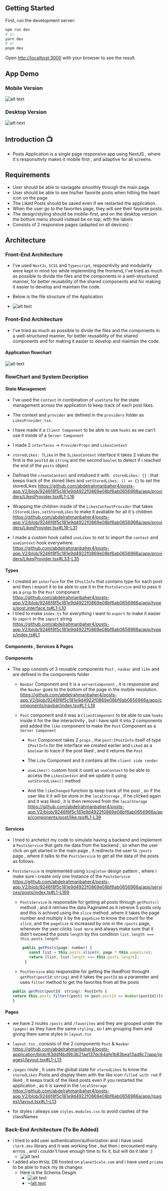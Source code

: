 ## Getting Started

First, run the development server:

```bash
npm run dev
# or
yarn dev
# or
pnpm dev
```

Open [http://localhost:3000](http://localhost:3000) with your browser to see the result.

## App Demo

### Mobile Version

![alt text](https://media.giphy.com/media/v1.Y2lkPTc5MGI3NjExNXd4ZW0yMnJ6OWZ0aHY3a29sYzZ6N2wzdWk1MWt0aDQycnpoZnVqZyZlcD12MV9pbnRlcm5hbF9naWZfYnlfaWQmY3Q9Zw/15zwuBwDAXXvrBjN2p/giphy.gif)

### Desktop Version

![alt-text](https://media.giphy.com/media/v1.Y2lkPTc5MGI3NjExYXgxdTNsOWhicmgxdDVuYmhqZG05OXdlbmMzY3JzajcyOW1wbDdyNiZlcD12MV9pbnRlcm5hbF9naWZfYnlfaWQmY3Q9Zw/hbEbor9opsEnPSToqE/giphy.gif)

## Introduction 📺

- Posts Application is a single page responsive app using NextJS , where it's responsitivty makes it mobile first , and adaptive for all screens.

## Requirements

- User should be able to naviagate smoothly through the main page.
- User should be able to see his/her favorite posts when hitting the heart icon on the page
- The Liked Posts should be saved even if we restarted the application.
- When the user go to the favorites page, they will see their favorite posts.
- The design/styling should be mobile-first, and on the desktop version the bottom menu should instead be on top; with the labels
- Consists of 2 responsive pages (adapted on all devices) :

## Architecture

### Front-End Architecture

- I've used `NextJs`, `SCSS` and `Typescript`, resposntivity and modularity were kept in mind too while implemnting the frontend, I've tried as much as possible to divide the files and the components in a well-structured manner, for better reusability of the shared components and for making it easier to develop and maintain the code.

- Below is the file structure of the Application
- ![alt text](https://github.com/abdelrahmanbaher4/posts-app.V2/blob/main/Folder%20Structure.png?raw=true)

### Front-End Architecture

- I've tried as much as possible to divide the files and the components in a well-structured manner, for better reusability of the shared components and for making it easier to develop and maintain the code.

#### Application flowchart

![alt text](https://github.com/abdelrahmanbaher4/posts-app.V2/blob/main/flowchart.png?raw=true)

### flowChart and System Decription

#### State Management

- I've used the `Context` in combination of `useState` for the state management across the application to keep track of each post likes. 
- The context and `provider` are defined in the `providers` folder as `LikesProvider.tsx`.
- I have made it a `Client Component` to be able to use `hooks` as we can't use it inside of a `Server Component`
- I made 2 `interfaces` -> `ProviderProps` and `LikesContext`
- `storedLikes: TLike` in the `ILikesContext` interface it takes 2 values the first is the `postId` as `string` and the second `boolen` to detect if i reached the end of the `posts` object
- Defined the `createContext` and intialized it with ` storedLikes: {}` : that keeps track of the stored likes and `setStoredLikes: () => {}` to set the storedLikes
https://github.com/abdelrahmanbaher4/posts-app.V2/blob/9246f8f5c181e9d4922f0869e08bf6ab0656966a/app/providers/LikesProvider.tsx#L1-L16

- Wrapping the children inside of the `LikesContextProvider` that takes `{StoredLikes,setStoredLikes` to make it avaliable for all it`s children
https://github.com/abdelrahmanbaher4/posts-app.V2/blob/9246f8f5c181e9d4922f0869e08bf6ab0656966a/app/providers/LikesProvider.tsx#L18-L31
- I made a custom hook called `useLikes` to not to import the `context` and `useContext` hook everywhere.
https://github.com/abdelrahmanbaher4/posts-app.V2/blob/9246f8f5c181e9d4922f0869e08bf6ab0656966a/app/providers/LikesProvider.tsx#L33-L35

#### Types

- I created an `interface` for the `IPostInfo` that contains type for each post and then i export it to be able to use it in the `PostsService` and to pass it as a `prop` to the `Post` component
  https://github.com/abdelrahmanbaher4/posts-app.V2/blob/9246f8f5c181e9d4922f0869e08bf6ab0656966a/app/types/post.interface.ts#L1-L10
- I tried to make `index.ts` for everything i want to `export` to make it easier to `import` in the `import` string
  https://github.com/abdelrahmanbaher4/posts-app.V2/blob/9246f8f5c181e9d4922f0869e08bf6ab0656966a/app/types/index.ts#L1

#### Components , Services & Pages

#### Components

- The app consists of 3 reusable components `Post` , `navbar` and `like` and are defined in the components folder

  - `Navbar` Component and it is a `serverComponent` , it is responsive and the `Navbar` goes to the bottom of the page in the mobile resolution.
    https://github.com/abdelrahmanbaher4/posts-app.V2/blob/9246f8f5c181e9d4922f0869e08bf6ab0656966a/app/components/navbar/index.tsx#L1-L19

  - `Post` component and it was a `ClientComponent` to be able to use `hooks` inside it for the like interactivity , but i have split it into 2 components and added the `like` component to make the `Post` Component as a `Server Component` 
    - `Post` Component takes 2 `props` , the `post:IPostInfo` itself of type `IPostInfo` for the interface we created earlier and `Liked` as a `boolean` to trace if the post liked , and it returns the `Post`
      
    - The `Like` Component and it contains all the `client side render`
    - `useLikes()` custom hook it used as `useContext` to be able to access the `LikesContext` and we update it using `setStoredLikes()` method
    - And the `likeChanged` function tp keep track of the post , so if the user like it it will be store in the `localStorage` , if he clicked again and it was liked , it is then removed from the `localStorage`
      https://github.com/abdelrahmanbaher4/posts-app.V2/blob/9246f8f5c181e9d4922f0869e08bf6ab0656966a/app/components/post/like.tsx#L1-L39

#### Services

- I tried to archetict my code to simulate having a backend and implement a `PostsService` that gets me data from the backend , so when the user click on get started in the main page , it redirects the user to `/posts` page , where it talks to the `PostsService` to get all the data of the posts as follows.
- `PostsService` is implemented using `Singleton` design pattern , where i make sure i create only one Instance of the `PostsService`
  https://github.com/abdelrahmanbaher4/posts-app.V2/blob/9246f8f5c181e9d4922f0869e08bf6ab0656966a/app/services/posts/index.ts#L1-L169
  
  - `PostsService` is responsible for getting all posts through `getPosts()` method , and it retrives the data Paginated as it retreive 5 posts only and this is achived using the `slice` method ,where it takes the page number and multiply it by the `pageSize` to know the count for the `slice`, and the `pageSize` is increased by one in the `/posts` page, whenever the user clicks `load more` and always make sure that it didn't exceed the posts `length` by this condition `list.length === this.posts.length`
    ```javascript
     public getPosts(page: number) {
        const list = this.posts.slice(0, page * this.pageSize);
        return [list, list.length === this.posts.length];
      }
    ```
  - `PostService` also responsible for getting the likedPost throught `getPost(postId:string)` and it takes the `postId` as a parameter and uses `filter` method to get the favorites from all the posts
  ```javascript
  public getPost(postId: string): PostInfo {
  return this.posts.filter((post) => post.postId == Number(postId))[0];
  }
  ```

#### Pages

- we have 2 routes `/posts` and `/favorites` and they are grouped under the `(pages)` as they have the same `styling` , so I am grouping them and giving them same styles in `layout.tsx`
- `layout.tsx` , consists of the 2 components `Post` & `Navbar`
  https://github.com/abdelrahmanbaher4/posts-application/blob/63ddf4bd9b3b21ae137dc84afe1b83bea13ad8c7/app/(pages)/layout.tsx#L1-L13

- `/pages` route , It uses the global state for `storedLikes` to know the `storedLikes` Posts and display them with the like icon `filled with red` if liked , it keeps track of the liked posts even if you restarted the application , as it is saved in the `localStorage`
  https://github.com/abdelrahmanbaher4/posts-app.V2/blob/9246f8f5c181e9d4922f0869e08bf6ab0656966a/app/(pages)/layout.tsx#L1-L13
- for styles i always use `styles.modules.css` to avoid clashes of the classNames

### Back-End Architecture (To Be Added)
* I tried to add user authentication/authorization and i have used `clerk.dev` library and it was working fine , but then i encounterd many errros , and i couldn't have enough time to fix it, but will do it later :)
  *  ![alt text](https://media.giphy.com/media/v1.Y2lkPTc5MGI3NjExcXZ3MHVxcnI1Y2gzanZzbHNqeDdwY3o2YWtrMnF6czA3c2x6MWF2dyZlcD12MV9pbnRlcm5hbF9naWZfYnlfaWQmY3Q9Zw/WFrxrfrUC5ktUFT7PX/giphy.gif)
* I added also `MYSQL` DB hosted on `planetScale.com` and i have used `prisma` to be able to track my `DB` changes
  * Here is the Schema Desgin
    * ![alt text](https://github.com/abdelrahmanbaher4/posts-app.V2/blob/main/Db%20Schema1.png?raw=true)
    * ~[!alt text](https://github.com/abdelrahmanbaher4/posts-app.V2/blob/main/Db%20Schema%202.png?raw=true)

